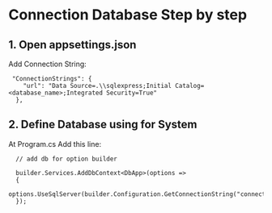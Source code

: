 # Connection Database Step by step
## 1. Open appsettings.json
Add Connection String:

     "ConnectionStrings": {
        "url": "Data Source=.\\sqlexpress;Initial Catalog=<database_name>;Integrated Security=True"
      },

## 2. Define Database using for System

At Program.cs
Add this line:
  
      // add db for option builder

      builder.Services.AddDbContext<DbApp>(options =>
      {
          options.UseSqlServer(builder.Configuration.GetConnectionString("connectionString"));
      });
